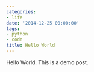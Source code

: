 ```yaml
---
categories:
- life
date: '2014-12-25 00:00:00'
tags:
- python
- code
title: Hello World
---
```


Hello World. This is a demo post.